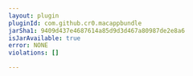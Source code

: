 ```yaml
---
layout: plugin
pluginId: com.github.cr0.macappbundle
jarSha1: 9409d437e4687614a85d9d3d467a80987de2e8a6
isJarAvailable: true
error: NONE
violations: []

---
```


